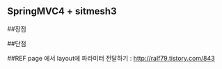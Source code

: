 SpringMVC4 + sitmesh3
----

##장점



##단점


##REF
page 에서 layout에 파라미터 전달하기 : http://ralf79.tistory.com/843